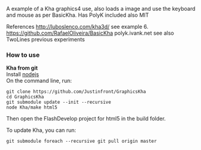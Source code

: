 A example of a Kha graphics4 use, also loads a image and use the keyboard and mouse as per BasicKha.
Has PolyK included also MIT

References
http://luboslenco.com/kha3d/ see example 6.
https://github.com/RafaelOliveira/BasicKha
polyk.ivank.net
see also TwoLines previous experiments

### How to use

**Kha from git**  
Install [nodejs]  
On the command line, run:
```
git clone https://github.com/Justinfront/GraphicsKha
cd GraphicsKha  
git submodule update --init --recursive
node Kha/make html5
```
Then open the FlashDevelop project for html5 in the build folder.

To update Kha, you can run:  
```
git submodule foreach --recursive git pull origin master
```

[nodejs]:https://nodejs.org
